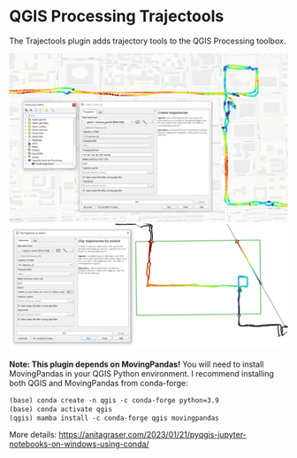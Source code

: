 # QGIS Processing Trajectools

The Trajectools plugin adds trajectory tools to the QGIS Processing toolbox. 

![Trajectools screenshot](screenshots/trajectools.PNG)
![Trajectools clipping screenshot](screenshots/trajectools2.PNG)


**Note: This plugin depends on MovingPandas!** You will need to install MovingPandas in your QGIS Python environment. I recommend installing both QGIS and MovingPandas from conda-forge:

```
(base) conda create -n qgis -c conda-forge python=3.9 
(base) conda activate qgis
(qgis) mamba install -c conda-forge qgis movingpandas
```

More details: https://anitagraser.com/2023/01/21/pyqgis-jupyter-notebooks-on-windows-using-conda/


